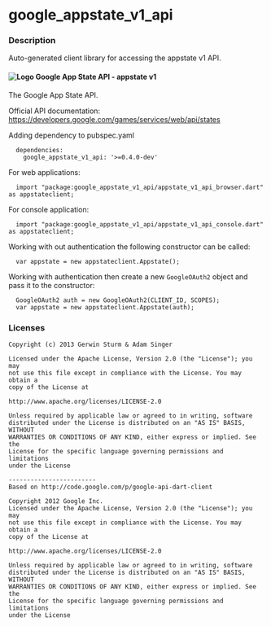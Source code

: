 # google_appstate_v1_api

### Description

Auto-generated client library for accessing the appstate v1 API.

#### ![Logo](http://www.google.com/images/icons/product/search-16.gif) Google App State API - appstate v1

The Google App State API.

Official API documentation: https://developers.google.com/games/services/web/api/states

Adding dependency to pubspec.yaml

```
  dependencies:
    google_appstate_v1_api: '>=0.4.0-dev'
```

For web applications:

```
  import "package:google_appstate_v1_api/appstate_v1_api_browser.dart" as appstateclient;
```

For console application:

```
  import "package:google_appstate_v1_api/appstate_v1_api_console.dart" as appstateclient;
```

Working with out authentication the following constructor can be called:

```
  var appstate = new appstateclient.Appstate();
```

Working with authentication then create a new `GoogleOAuth2` object and pass it to the constructor:


```
  GoogleOAuth2 auth = new GoogleOAuth2(CLIENT_ID, SCOPES);
  var appstate = new appstateclient.Appstate(auth);
```

### Licenses

```
Copyright (c) 2013 Gerwin Sturm & Adam Singer

Licensed under the Apache License, Version 2.0 (the "License"); you may 
not use this file except in compliance with the License. You may obtain a 
copy of the License at

http://www.apache.org/licenses/LICENSE-2.0

Unless required by applicable law or agreed to in writing, software
distributed under the License is distributed on an "AS IS" BASIS, WITHOUT
WARRANTIES OR CONDITIONS OF ANY KIND, either express or implied. See the
License for the specific language governing permissions and limitations 
under the License

------------------------
Based on http://code.google.com/p/google-api-dart-client

Copyright 2012 Google Inc.
Licensed under the Apache License, Version 2.0 (the "License"); you may 
not use this file except in compliance with the License. You may obtain a
copy of the License at

http://www.apache.org/licenses/LICENSE-2.0

Unless required by applicable law or agreed to in writing, software
distributed under the License is distributed on an "AS IS" BASIS, WITHOUT
WARRANTIES OR CONDITIONS OF ANY KIND, either express or implied. See the
License for the specific language governing permissions and limitations 
under the License

```
